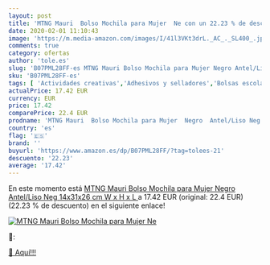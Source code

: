 ```yaml
---
layout: post
title: 'MTNG Mauri  Bolso Mochila para Mujer  Ne con un 22.23 % de descuento'
date: 2020-02-01 11:10:43
image: 'https://m.media-amazon.com/images/I/41l3VKt3drL._AC_._SL400_.jpg'
comments: true
category: ofertas
author: 'tole.es'
slug: 'B07PML28FF-es MTNG Mauri Bolso Mochila para Mujer Negro Antel/Liso Neg...'
sku: 'B07PML28FF-es'
tags: [ 'Actividades creativas','Adhesivos y selladores','Bolsas escolares','Bricolaje y herramientas','Cuchillos de cocina','Equipaje','Ferretería','Hogar y cocina','Juegos de cuchillos de cocina','Juguetes','Juguetes y juegos','Lápices de colores para niños','Material de escritura y dibujo para niños','Mochilas, estuches y sets escolares','Pegamentos instantáneos','Utensilios de cocina','mochila', ]
actualPrice: 17.42 EUR
currency: EUR
price: 17.42
comparePrice: 22.4 EUR
prodname: 'MTNG Mauri  Bolso Mochila para Mujer  Negro  Antel/Liso Neg   14x31x26 cm  W x H x L '
country: 'es'
flag: '🇪🇸'
brand: ''
buyurl: 'https://www.amazon.es/dp/B07PML28FF/?tag=tolees-21'
descuento: '22.23'
average: '17.42'
---
```


En este momento está [MTNG Mauri  Bolso Mochila para Mujer  Negro  Antel/Liso Neg   14x31x26 cm  W x H x L ](https://www.amazon.es/dp/B07PML28FF/?tag=tolees-21) a 17.42 EUR (original: 22.4 EUR) (22.23 %  de descuento) en el siguiente enlace!

[![MTNG Mauri  Bolso Mochila para Mujer  Ne](https://m.media-amazon.com/images/I/41l3VKt3drL._AC_._SL400_.jpg)](https://www.amazon.es/dp/B07PML28FF/?tag=tolees-21)

🔎:


[🛒 Aquí!!!](https://www.amazon.es/dp/B07PML28FF/?tag=tolees-21)
